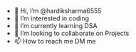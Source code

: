 - 👋 Hi, I’m @hardiksharma6555
- 👀 I’m interested in coding
- 🌱 I’m currently learning DSA
- 💞️ I’m looking to collaborate on Projects
- 📫 How to reach me DM me

<!---
hardiksharma6555/hardiksharma6555 is a ✨ special ✨ repository because its `README.md` (this file) appears on your GitHub profile.
You can click the Preview link to take a look at your changes.
--->
